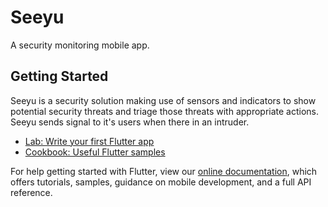 # Seeyu

A security monitoring mobile app.
## Getting Started
Seeyu is a security solution making use of sensors and indicators to show potential security threats and triage those threats with appropriate actions. Seeyu sends signal to it's users when there in an intruder.

- [Lab: Write your first Flutter app](https://flutter.dev/docs/get-started/codelab)
- [Cookbook: Useful Flutter samples](https://flutter.dev/docs/cookbook)

For help getting started with Flutter, view our
[online documentation](https://flutter.dev/docs), which offers tutorials,
samples, guidance on mobile development, and a full API reference.
